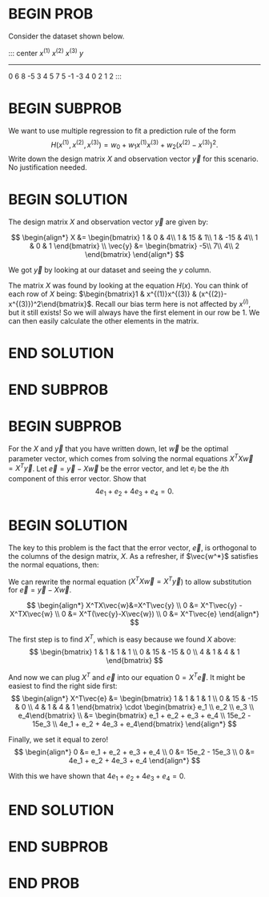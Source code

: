 # BEGIN PROB

Consider the dataset shown below.

::: center
  $x^{(1)}$   $x^{(2)}$   $x^{(3)}$   $y$
  ----------- ----------- ----------- -----
  0           6           8           -5
  3           4           5           7
  5           -1          -3          4
  0           2           1           2
:::

# BEGIN SUBPROB

We want to use multiple regression to fit a prediction rule
of the form
$$H(x^{(1)}, x^{(2)}, x^{(3)}) = w_0 + w_1 x^{(1)}x^{(3)} + w_2 (x^{(2)}-x^{(3)})^2.$$
Write down the design matrix $X$ and observation vector $\vec{y}$ for
this scenario. No justification needed.

# BEGIN SOLUTION

The design matrix $X$ and observation vector $\vec{y}$ are given by:

$$
\begin{align*}
X &=
\begin{bmatrix}
1 & 0 & 4\\
1 & 15 & 1\\
1 & -15 & 4\\
1 & 0 & 1
\end{bmatrix} \\
\vec{y} &= \begin{bmatrix}
-5\\
7\\
4\\
2
\end{bmatrix}
\end{align*}
$$

We got $\vec{y}$ by looking at our dataset and seeing the $y$ column.

The matrix $X$ was found by looking at the equation $H(x)$. You can think of each row of $X$ being: $\begin{bmatrix}1 & x^{(1)}x^{(3)} & (x^{(2)}-x^{(3)})^2\end{bmatrix}$. Recall our bias term here is not affected by $x^{(i)}$, but it still exists! So we will always have the first element in our row be $1$. We can then easily calculate the other elements in the matrix.

# END SOLUTION

# END SUBPROB

# BEGIN SUBPROB

For the $X$ and $\vec{y}$ that you have written down, let $\vec{w}$ be the optimal parameter vector, which comes from solving the normal equations $X^TX\vec{w}=X^T\vec{y}$. Let $\vec{e} = \vec{y} - X \vec{w}$ be the error vector, and let $e_i$ be the $i$th component of this error vector. Show that $$4e_1+e_2+4e_3+e_4=0.$$

# BEGIN SOLUTION

The key to this problem is the fact that the error vector, $\vec{e}$, is orthogonal to the columns of the design matrix, $X$. As a refresher, if $\vec{w^*}$ satisfies the normal equations, then:

We can rewrite the normal equation ($X^TX\vec{w}=X^T\vec{y}$) to allow substitution for $\vec{e} = \vec{y} - X \vec{w}$.

$$
\begin{align*}
X^TX\vec{w}&=X^T\vec{y} \\ 
0 &= X^T\vec{y} - X^TX\vec{w} \\
0 &= X^T(\vec{y}-X\vec{w}) \\
0 &= X^T\vec{e}
\end{align*}
$$

The first step is to find $X^T$, which is easy because we found $X$ above:
$$
\begin{bmatrix}
1 & 1 & 1 & 1 \\ 0 & 15 & -15 & 0 \\ 4 & 1 & 4 & 1
\end{bmatrix}
$$

And now we can plug $X^T$ and $\vec e$ into our equation $0 = X^T\vec{e}$. It might be easiest to find the right side first:
$$
\begin{align*}
X^T\vec{e} &= 
\begin{bmatrix}
1 & 1 & 1 & 1 \\ 0 & 15 & -15 & 0 \\ 4 & 1 & 4 & 1
\end{bmatrix} \cdot \begin{bmatrix} e_1 \\ e_2 \\ e_3 \\ e_4\end{bmatrix} \\
&= \begin{bmatrix} e_1 + e_2 + e_3 + e_4 \\
15e_2 - 15e_3 \\ 4e_1 + e_2 + 4e_3 + e_4\end{bmatrix}
\end{align*}
$$

Finally, we set it equal to zero!
$$
\begin{align*}
0 &= e_1 + e_2 + e_3 + e_4 \\
0 &= 15e_2 - 15e_3 \\
0 &= 4e_1 + e_2 + 4e_3 + e_4
\end{align*}
$$

With this we have shown that $4e_1+e_2+4e_3+e_4=0$.

# END SOLUTION

# END SUBPROB

# END PROB